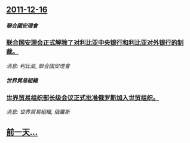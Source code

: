 ## [2011-12-16](/news/2011/12/16/index.md)

##### 聯合國安理會
### [ 联合国安理会正式解除了对利比亚中央银行和利比亚对外银行的制裁。](/news/2011/12/16/联合国安理会正式解除了对利比亚中央银行和利比亚对外银行的制裁.md)
_消息: 利比亚, 聯合國安理會_

##### 世界貿易組織
### [ 世界贸易组织部长级会议正式批准俄罗斯加入世贸组织。](/news/2011/12/16/世界贸易组织部长级会议正式批准俄罗斯加入世贸组织.md)
_消息: 世界貿易組織, 俄羅斯_

## [前一天...](/news/2011/12/13/index.md)

